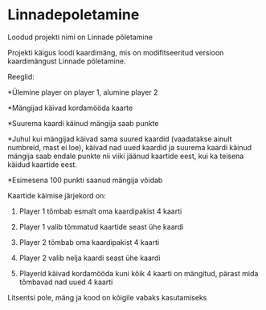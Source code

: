 # Linnadepoletamine

Loodud projekti nimi on Linnade põletamine

Projekti käigus loodi kaardimäng, mis on modifitseeritud versioon kaardimängust Linnade põletamine.

Reeglid:

*Ülemine player on player 1, alumine player 2

*Mängijad käivad kordamööda kaarte

*Suurema kaardi käinud mängija saab punkte

*Juhul kui mängijad käivad sama suured kaardid (vaadatakse ainult numbreid, mast ei loe), käivad nad uued kaardid ja
suurema kaardi käinud mängija saab endale punkte nii viiki jäänud kaartide eest, kui ka teisena käidud kaartide eest.

*Esimesena 100 punkti saanud mängija võidab

Kaartide käimise järjekord on:

1. Player 1 tõmbab esmalt oma kaardipakist 4 kaarti

2. Player 1 valib tõmmatud kaartide seast ühe kaardi

3. Player 2 tõmbab oma kaardipakist 4 kaarti

4. Player 2 valib nelja kaardi seast ühe kaardi

5. Playerid käivad kordamööda kuni kõik 4 kaarti on mängitud, pärast mida tõmbavad nad uued 4 kaarti


Litsentsi pole, mäng ja kood on kõigile vabaks kasutamiseks
